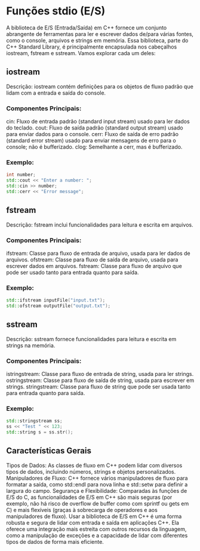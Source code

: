 # Funções stdio (E/S)

A biblioteca de E/S (Entrada/Saída) em C++ fornece um conjunto abrangente de ferramentas para ler e escrever dados de/para várias fontes, como o console, arquivos e strings em memória. Essa biblioteca, parte do C++ Standard Library, é principalmente encapsulada nos cabeçalhos iostream, fstream e sstream. Vamos explorar cada um deles:

## iostream

Descrição: iostream contém definições para os objetos de fluxo padrão que lidam com a entrada e saída do console.

### Componentes Principais:

cin: Fluxo de entrada padrão (standard input stream) usado para ler dados do teclado.
cout: Fluxo de saída padrão (standard output stream) usado para enviar dados para o console.
cerr: Fluxo de saída de erro padrão (standard error stream) usado para enviar mensagens de erro para o console; não é bufferizado.
clog: Semelhante a cerr, mas é bufferizado.

### Exemplo:

```cpp
int number;
std::cout << "Enter a number: ";
std::cin >> number;
std::cerr << "Error message";
```

## fstream

Descrição: fstream inclui funcionalidades para leitura e escrita em arquivos.

### Componentes Principais:

ifstream: Classe para fluxo de entrada de arquivo, usada para ler dados de arquivos.
ofstream: Classe para fluxo de saída de arquivo, usada para escrever dados em arquivos.
fstream: Classe para fluxo de arquivo que pode ser usado tanto para entrada quanto para saída.

### Exemplo:

```cpp
std::ifstream inputFile("input.txt");
std::ofstream outputFile("output.txt");
```

## sstream

Descrição: sstream fornece funcionalidades para leitura e escrita em strings na memória.

### Componentes Principais:

istringstream: Classe para fluxo de entrada de string, usada para ler strings.
ostringstream: Classe para fluxo de saída de string, usada para escrever em strings.
stringstream: Classe para fluxo de string que pode ser usada tanto para entrada quanto para saída.

### Exemplo:

```cpp
std::stringstream ss;
ss << "Test " << 123;
std::string s = ss.str();
```

## Características Gerais

Tipos de Dados: As classes de fluxo em C++ podem lidar com diversos tipos de dados, incluindo números, strings e objetos personalizados.
Manipuladores de Fluxo: C++ fornece vários manipuladores de fluxo para formatar a saída, como std::endl para nova linha e std::setw para definir a largura do campo.
Segurança e Flexibilidade: Comparadas às funções de E/S do C, as funcionalidades de E/S em C++ são mais seguras (por exemplo, não há risco de overflow de buffer como com sprintf ou gets em C) e mais flexíveis (graças à sobrecarga de operadores e aos manipuladores de fluxo).
Usar a biblioteca de E/S em C++ é uma forma robusta e segura de lidar com entrada e saída em aplicações C++. Ela oferece uma integração mais estreita com outros recursos da linguagem, como a manipulação de exceções e a capacidade de lidar com diferentes tipos de dados de forma mais eficiente.